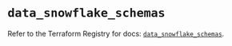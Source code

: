 # `data_snowflake_schemas`

Refer to the Terraform Registry for docs: [`data_snowflake_schemas`](https://registry.terraform.io/providers/snowflake-labs/snowflake/0.89.0/docs/data-sources/schemas).
